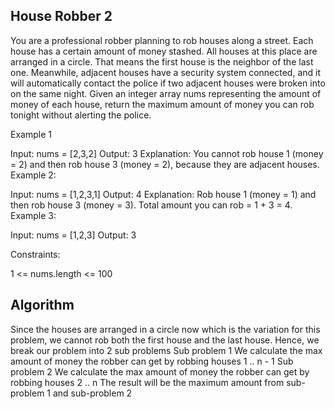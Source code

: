 ## House Robber 2

You are a professional robber planning to rob houses along a street. Each house has a certain amount of money stashed. All houses at this place are arranged in a circle. That means the first house is the neighbor of the last one. Meanwhile, adjacent houses have a security system connected, and it will automatically contact the police if two adjacent houses were broken into on the same night.
Given an integer array nums representing the amount of money of each house, return the maximum amount of money you can rob tonight without alerting the police.


Example 1

Input: nums = [2,3,2]
Output: 3
Explanation: You cannot rob house 1 (money = 2) and then rob house 3 (money = 2), because they are adjacent houses.
Example 2:

Input: nums = [1,2,3,1]
Output: 4
Explanation: Rob house 1 (money = 1) and then rob house 3 (money = 3).
Total amount you can rob = 1 + 3 = 4.
Example 3:

Input: nums = [1,2,3]
Output: 3
 

Constraints:

1 <= nums.length <= 100

## Algorithm
Since the houses are arranged in a circle now which is the variation for this problem, we cannot rob both the first house and the last house.
Hence, we break our problem into 2 sub problems
Sub problem 1 We calculate the max amount of money the robber can get by robbing houses 1 .. n - 1 
Sub problem 2 We calculate the max amount of money the robber can get by robbing houses 2 .. n
The result will be the maximum amount from sub-problem 1 and sub-problem 2

